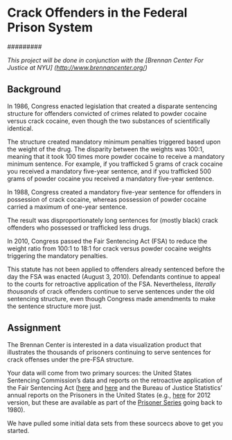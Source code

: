# Crack Offenders in the Federal Prison System

#########

*This project will be done in conjunction with the [Brennan Center For Justice at NYU] (http://www.brennancenter.org/)*

## Background

In 1986, Congress enacted legislation that created a disparate sentencing structure for offenders convicted of crimes related to powder cocaine versus crack cocaine, even though the two substances of scientifically identical. 

The structure created mandatory minimum penalties triggered based upon the weight of the drug. The disparity between the weights was 100:1, meaning that it took 100 times more powder cocaine to receive a mandatory minimum sentence. For example, if you trafficked 5 grams of crack cocaine you received a mandatory five-year sentence, and if you trafficked 500 grams of powder cocaine you received a mandatory five-year sentence. 

In 1988, Congress created a mandatory five-year sentence for offenders in possession of crack cocaine, whereas possession of powder cocaine carried a maximum of one-year sentence.

The result was disproportionately long sentences for (mostly black) crack offenders who possessed or trafficked less drugs.

In 2010, Congress passed the Fair Sentencing Act (FSA) to reduce the weight ratio from 100:1 to 18:1 for crack versus powder cocaine weights triggering the mandatory penalties.

This statute has not been applied to offenders already sentenced before the day the FSA was enacted (August 3, 2010). Defendants continue to appeal to the courts for retroactive application of the FSA. Nevertheless, *literally thousands* of crack offenders continue to serve sentences under the old sentencing structure, even though Congress made amendments to make the sentence structure more just.

## Assignment

The Brennan Center is interested in a data visualization product that illustrates the thousands of prisoners continuing to serve sentences for crack offenses under the pre-FSA structure. 

Your data will come from two primary sources: the United States Sentencing Commission’s data and reports on the retroactive application of the Fair Sentencing Act ([here](http://www.ussc.gov/Research/Retroactivity_Analyses/Fair_Sentencing_Act/20110128_Crack_Retroactivity_Analysis.pdf) and [here](hhttp://www.ussc.gov/Research_and_Statistics/Federal_Sentencing_Statistics/FSA_Amendment/2014-01_USSC_Prelim_Crack_Retro_Data_Report_FSA.pdf) and the Bureau of Justice Statistics’ annual reports on the Prisoners in the United States (e.g., [here](http://www.bjs.gov/content/pub/pdf/p12ac.pdf) for 2012 version, but these are available as part of the [Prisoner Series](http://www.bjs.gov/index.cfm?ty=pbse&sid=40) going back to 1980).

We have pulled some initial data sets from these sourcecs above to get you started.